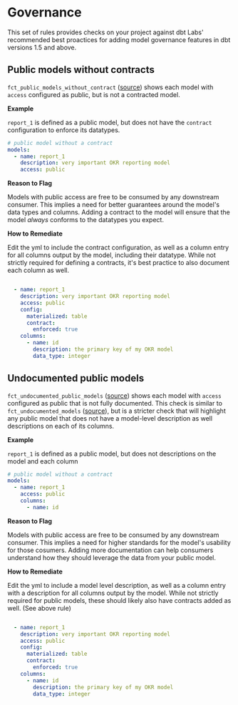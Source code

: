 # Governance

This set of rules provides checks on your project against dbt Labs' recommended best proactices for adding model governance features in dbt versions 1.5 and above.

## Public models without contracts

`fct_public_models_without_contract` ([source](https://github.com/dbt-labs/dbt-project-evaluator/blob/main/models/marts/governance/fct_public_models_without_contract.sql)) shows each model with `access` configured as public, but is not a contracted model. 

**Example**

`report_1` is defined as a public model, but does not have the `contract` configuration to enforce its datatypes. 

```yml
# public model without a contract
models:
  - name: report_1
    description: very important OKR reporting model
    access: public

```

**Reason to Flag**

Models with public access are free to be consumed by any downstream consumer. This implies a need for better guarantees around the model's data types and columns. Adding a contract to the model will ensure that the model *always* conforms to the datatypes you expect. 

**How to Remediate**

Edit the yml to include the contract configuration, as well as a column entry for all columns output by the model, including their datatype. While not strictly required for defining a contracts, it's best practice to also document each column as well. 

```yml

  - name: report_1
    description: very important OKR reporting model
    access: public
    config:
      materialized: table
      contract:
        enforced: true
    columns:
      - name: id 
        description: the primary key of my OKR model
        data_type: integer
```

## Undocumented public models

`fct_undocumented_public_models` ([source](https://github.com/dbt-labs/dbt-project-evaluator/blob/main/models/marts/governance/fct_undocumented_public_models.sql)) shows each model with `access` configured as public that is not fully documented. This check is similar to `fct_undocumented_models` ([source](https://github.com/dbt-labs/dbt-project-evaluator/blob/main/models/marts/documentation/fct_undocumented_models.sql)), but is a stricter check that will highlight any public model that does not have a model-level description as well descriptions on each of its columns. 

**Example**

`report_1` is defined as a public model, but does not descriptions on the model and each column 

```yml
# public model without a contract
models:
  - name: report_1
    access: public
    columns:
      - name: id

```

**Reason to Flag**

Models with public access are free to be consumed by any downstream consumer. This implies a need for higher standards for the model's usability for those cosumers. Adding more documentation can help consumers understand how they should leverage the data from your public model.

**How to Remediate**

Edit the yml to include a model level description,  as well as a column entry with a description for all columns output by the model. While not strictly required for public models, these should likely also have contracts added as well. (See above rule)

```yml

  - name: report_1
    description: very important OKR reporting model
    access: public
    config:
      materialized: table
      contract:
        enforced: true
    columns:
      - name: id 
        description: the primary key of my OKR model
        data_type: integer
```
